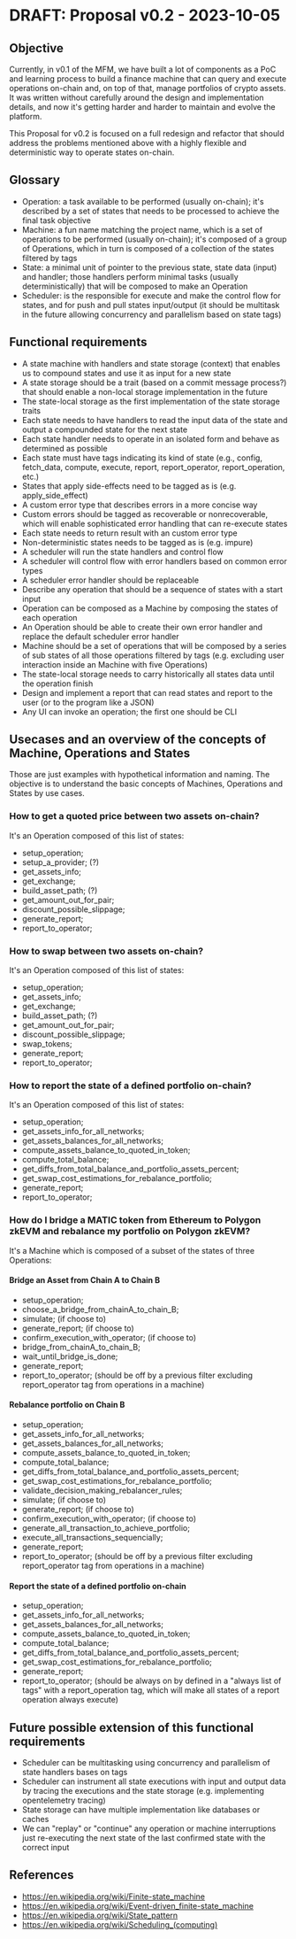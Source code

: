 # DRAFT: Proposal v0.2 - 2023-10-05

## Objective
Currently, in v0.1 of the MFM, we have built a lot of components as a PoC and learning process to build a finance machine that can query and execute operations on-chain and, on top of that, manage portfolios of crypto assets.
It was written without carefully around the design and implementation details, and now it's getting harder and harder to maintain and evolve the platform.

This Proposal for v0.2 is focused on a full redesign and refactor that should address the problems mentioned above with a highly flexible and deterministic way to operate states on-chain.

## Glossary
- Operation: a task available to be performed (usually on-chain); it's described by a set of states that needs to be processed to achieve the final task objective
- Machine: a fun name matching the project name, which is a set of operations to be performed (usually on-chain); it's composed of a group of Operations, which in turn is composed of a collection of the states filtered by tags 
- State: a minimal unit of pointer to the previous state, state data (input) and handler; those handlers perform minimal tasks (usually deterministically) that will be composed to make an Operation
- Scheduler: is the responsible for execute and make the control flow for states, and for push and pull states input/output (it should be multitask in the future allowing concurrency and parallelism based on state tags)

## Functional requirements
- A state machine with handlers and state storage (context) that enables us to compound states and use it as input for a new state
- A state storage should be a trait (based on a commit message process?) that should enable a non-local storage implementation in the future
- The state-local storage as the first implementation of the state storage traits
- Each state needs to have handlers to read the input data of the state and output a compounded state for the next state
- Each state handler needs to operate in an isolated form and behave as determined as possible
- Each state must have tags indicating its kind of state (e.g., config, fetch_data, compute, execute, report, report_operator, report_operation, etc.)
- States that apply side-effects need to be tagged as is (e.g. apply_side_effect)
- A custom error type that describes errors in a more concise way
- Custom errors should be tagged as recoverable or nonrecoverable, which will enable sophisticated error handling that can re-execute states 
- Each state needs to return result with an custom error type
- Non-deterministic states needs to be tagged as is (e.g. impure)
- A scheduler will run the state handlers and control flow
- A scheduler will control flow with error handlers based on common error types
- A scheduler error handler should be replaceable
- Describe any operation that should be a sequence of states with a start input
- Operation can be composed as a Machine by composing the states of each operation 
- An Operation should be able to create their own error handler and replace the default scheduler error handler
- Machine should be a set of operations that will be composed by a series of sub states of all those operations filtered by tags (e.g. excluding user interaction inside an Machine with five Operations)
- The state-local storage needs to carry historically all states data until the operation finish
- Design and implement a report that can read states and report to the user (or to the program like a JSON)
- Any UI can invoke an operation; the first one should be CLI

## Usecases and an overview of the concepts of Machine, Operations and States
Those are just examples with hypothetical information and naming.
The objective is to understand the basic concepts of Machines, Operations and States by use cases.

### How to get a quoted price between two assets on-chain?
It's an Operation composed of this list of states:
- setup_operation;
- setup_a_provider; (?)
- get_assets_info;
- get_exchange;
- build_asset_path; (?)
- get_amount_out_for_pair;
- discount_possible_slippage;
- generate_report;
- report_to_operator;

### How to swap between two assets on-chain?
It's an Operation composed of this list of states:
- setup_operation;
- get_assets_info;
- get_exchange;
- build_asset_path; (?)
- get_amount_out_for_pair;
- discount_possible_slippage;
- swap_tokens;
- generate_report;
- report_to_operator;

### How to report the state of a defined portfolio on-chain?
It's an Operation composed of this list of states:
- setup_operation;
- get_assets_info_for_all_networks;
- get_assets_balances_for_all_networks;
- compute_assets_balance_to_quoted_in_token;
- compute_total_balance;
- get_diffs_from_total_balance_and_portfolio_assets_percent;
- get_swap_cost_estimations_for_rebalance_portfolio;
- generate_report;
- report_to_operator;

### How do I bridge a MATIC token from Ethereum to Polygon zkEVM and rebalance my portfolio on Polygon zkEVM?
It's a Machine which is composed of a subset of the states of three Operations:

#### Bridge an Asset from Chain A to Chain B
- setup_operation;
- choose_a_bridge_from_chainA_to_chain_B;
- simulate; (if choose to)
- generate_report; (if choose to)
- confirm_execution_with_operator; (if choose to)
- bridge_from_chainA_to_chain_B;
- wait_until_bridge_is_done;
- generate_report;
- report_to_operator; (should be off by a previous filter excluding report_operator tag from operations in a machine)

#### Rebalance portfolio on Chain B
- setup_operation;
- get_assets_info_for_all_networks;
- get_assets_balances_for_all_networks;
- compute_assets_balance_to_quoted_in_token;
- compute_total_balance;
- get_diffs_from_total_balance_and_portfolio_assets_percent;
- get_swap_cost_estimations_for_rebalance_portfolio;
- validate_decision_making_rebalancer_rules;
- simulate; (if choose to)
- generate_report; (if choose to)
- confirm_execution_with_operator; (if choose to)
- generate_all_transaction_to_achieve_portfolio; 
- execute_all_transactions_sequencially;
- generate_report;
- report_to_operator; (should be off by a previous filter excluding report_operator tag from operations in a machine)

#### Report the state of a defined portfolio on-chain
- setup_operation;
- get_assets_info_for_all_networks;
- get_assets_balances_for_all_networks;
- compute_assets_balance_to_quoted_in_token;
- compute_total_balance;
- get_diffs_from_total_balance_and_portfolio_assets_percent;
- get_swap_cost_estimations_for_rebalance_portfolio;
- generate_report;
- report_to_operator; (should be always on by defined in a "always list of tags" with a report_operation tag, which will make all states of a report operation always execute)

## Future possible extension of this functional requirements
- Scheduler can be multitasking using concurrency and parallelism of state handlers bases on tags
- Scheduler can instrument all state executions with input and output data by tracing the executions and the state storage (e.g. implementing opentelemetry tracing)
- State storage can have multiple implementation like databases or caches
- We can "replay" or "continue" any operation or machine interruptions just re-executing the next state of the last confirmed state with the correct input

## References
- https://en.wikipedia.org/wiki/Finite-state_machine
- https://en.wikipedia.org/wiki/Event-driven_finite-state_machine
- https://en.wikipedia.org/wiki/State_pattern
- https://en.wikipedia.org/wiki/Scheduling_(computing)

